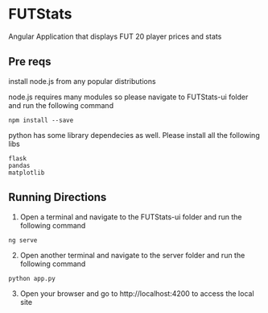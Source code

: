 # FUTStats
Angular Application that displays FUT 20 player prices and stats

## Pre reqs

install node\.js from any popular distributions 

node.js requires many modules so please navigate to FUTStats-ui folder and run the following command

```
npm install --save
```

python has some library dependecies as well. Please install all the following libs
```
flask
pandas
matplotlib
```
## Running Directions
1. Open a terminal and navigate to the FUTStats-ui folder and run the following command

```
ng serve
```

2. Open another terminal and navigate to the server folder and run the following command

```
python app.py
```

3. Open your browser and go to http://localhost:4200 to access the local site
